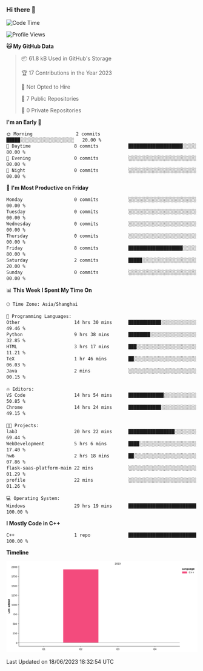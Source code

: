 ### Hi there 👋

<!--START_SECTION:waka-->
![Code Time](http://img.shields.io/badge/Code%20Time-134%20hrs%2036%20mins-blue)

![Profile Views](http://img.shields.io/badge/Profile%20Views-1-blue)

**🐱 My GitHub Data** 

> 📦 61.8 kB Used in GitHub's Storage 
 > 
> 🏆 17 Contributions in the Year 2023
 > 
> 🚫 Not Opted to Hire
 > 
> 📜 7 Public Repositories 
 > 
> 🔑 0 Private Repositories 
 > 
**I'm an Early 🐤** 

```text
🌞 Morning                2 commits           █████░░░░░░░░░░░░░░░░░░░░   20.00 % 
🌆 Daytime                8 commits           ████████████████████░░░░░   80.00 % 
🌃 Evening                0 commits           ░░░░░░░░░░░░░░░░░░░░░░░░░   00.00 % 
🌙 Night                  0 commits           ░░░░░░░░░░░░░░░░░░░░░░░░░   00.00 % 
```
📅 **I'm Most Productive on Friday** 

```text
Monday                   0 commits           ░░░░░░░░░░░░░░░░░░░░░░░░░   00.00 % 
Tuesday                  0 commits           ░░░░░░░░░░░░░░░░░░░░░░░░░   00.00 % 
Wednesday                0 commits           ░░░░░░░░░░░░░░░░░░░░░░░░░   00.00 % 
Thursday                 0 commits           ░░░░░░░░░░░░░░░░░░░░░░░░░   00.00 % 
Friday                   8 commits           ████████████████████░░░░░   80.00 % 
Saturday                 2 commits           █████░░░░░░░░░░░░░░░░░░░░   20.00 % 
Sunday                   0 commits           ░░░░░░░░░░░░░░░░░░░░░░░░░   00.00 % 
```


📊 **This Week I Spent My Time On** 

```text
🕑︎ Time Zone: Asia/Shanghai

💬 Programming Languages: 
Other                    14 hrs 30 mins      ████████████░░░░░░░░░░░░░   49.46 % 
Python                   9 hrs 38 mins       ████████░░░░░░░░░░░░░░░░░   32.85 % 
HTML                     3 hrs 17 mins       ███░░░░░░░░░░░░░░░░░░░░░░   11.21 % 
TeX                      1 hr 46 mins        ██░░░░░░░░░░░░░░░░░░░░░░░   06.03 % 
Java                     2 mins              ░░░░░░░░░░░░░░░░░░░░░░░░░   00.15 % 

🔥 Editors: 
VS Code                  14 hrs 54 mins      █████████████░░░░░░░░░░░░   50.85 % 
Chrome                   14 hrs 24 mins      ████████████░░░░░░░░░░░░░   49.15 % 

🐱‍💻 Projects: 
lab3                     20 hrs 22 mins      █████████████████░░░░░░░░   69.44 % 
WebDevelopment           5 hrs 6 mins        ████░░░░░░░░░░░░░░░░░░░░░   17.40 % 
hw6                      2 hrs 18 mins       ██░░░░░░░░░░░░░░░░░░░░░░░   07.86 % 
flask-saas-platform-main 22 mins             ░░░░░░░░░░░░░░░░░░░░░░░░░   01.29 % 
profile                  22 mins             ░░░░░░░░░░░░░░░░░░░░░░░░░   01.26 % 

💻 Operating System: 
Windows                  29 hrs 19 mins      █████████████████████████   100.00 % 
```

**I Mostly Code in C++** 

```text
C++                      1 repo              █████████████████████████   100.00 % 
```



**Timeline**

![Lines of Code chart](https://raw.githubusercontent.com/AimerYoung/AimerYoung/main/assets/bar_graph.png)


 Last Updated on 18/06/2023 18:32:54 UTC
<!--END_SECTION:waka-->

<!--
**AimerYoung/AimerYoung** is a ✨ _special_ ✨ repository because its `README.md` (this file) appears on your GitHub profile.

Here are some ideas to get you started:

- 🔭 I’m currently working on ...
- 🌱 I’m currently learning ...
- 👯 I’m looking to collaborate on ...
- 🤔 I’m looking for help with ...
- 💬 Ask me about ...
- 📫 How to reach me: ...
- 😄 Pronouns: ...
- ⚡ Fun fact: ...
-->
